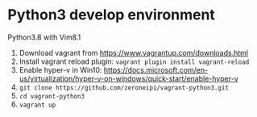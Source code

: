 # Python3 develop environment
Python3.8 with Vim8.1


1. Download vagrant from https://www.vagrantup.com/downloads.html
2. Install vagrant reload plugin: `vagrant plugin install vagrant-reload`
3. Enable hyper-v in Win10: https://docs.microsoft.com/en-us/virtualization/hyper-v-on-windows/quick-start/enable-hyper-v
4. `git clone https://github.com/zeroneipi/vagrant-python3.git`
5. `cd vagrant-python3`
6. `vagrant up`
